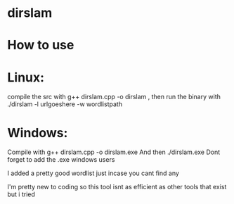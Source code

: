 # dirslam

# How to use

# Linux: 
compile the src with g++ dirslam.cpp -o dirslam , then run the binary with 
./dirslam -l urlgoeshere -w wordlistpath

# Windows: 
Compile with g++ dirslam.cpp -o dirslam.exe
And then ./dirslam.exe
Dont forget to add the .exe windows users

I added a pretty good wordlist just incase you cant find any

I'm pretty new to coding so this tool isnt as efficient as other tools that exist but i tried
